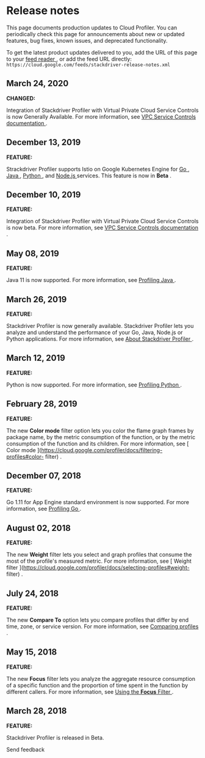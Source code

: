 #  Release notes

This page documents production updates to Cloud Profiler. You can periodically
check this page for announcements about new or updated features, bug fixes,
known issues, and deprecated functionality.

To get the latest product updates delivered to you, add the URL of this page
to your [ feed reader
](https://wikipedia.org/wiki/Comparison_of_feed_aggregators) , or add the feed
URL directly: ` https://cloud.google.com/feeds/stackdriver-release-notes.xml `

##  March 24, 2020

**CHANGED:**

Integration of Stackdriver Profiler with Virtual Private Cloud Service
Controls is now Generally Available. For more information, see [ VPC Service
Controls documentation ](https://cloud.google.com/vpc-service-controls/docs/)
.

##  December 13, 2019

**FEATURE:**

Strackdriver Profiler supports Istio on Google Kubernetes Engine for [ Go
](https://cloud.google.com/profiler/docs/profiling-go) , [ Java
](https://cloud.google.com/profiler/docs/profiling-java) , [ Python
](https://cloud.google.com/profiler/docs/profiling-python) , and [ Node.js
](https://cloud.google.com/profiler/docs/profiling-nodejs) services. This
feature is now in **Beta** .

##  December 10, 2019

**FEATURE:**

Integration of Stackdriver Profiler with Virtual Private Cloud Service
Controls is now beta. For more information, see [ VPC Service Controls
documentation ](https://cloud.google.com/vpc-service-controls/docs/) .

##  May 08, 2019

**FEATURE:**

Java 11 is now supported. For more information, see [ Profiling Java
](https://cloud.google.com/profiler/docs/profiling-java) .

##  March 26, 2019

**FEATURE:**

Stackdriver Profiler is now generally available. Stackdriver Profiler lets you
analyze and understand the performance of your Go, Java, Node.js or Python
applications. For more information, see [ About Stackdriver Profiler
](https://cloud.google.com/profiler/docs/about-profiler) .

##  March 12, 2019

**FEATURE:**

Python is now supported. For more information, see [ Profiling Python
](https://cloud.google.com/profiler/docs/profiling-python) .

##  February 28, 2019

**FEATURE:**

The new **Color mode** filter option lets you color the flame graph frames by
package name, by the metric consumption of the function, or by the metric
consumption of the function and its children. For more information, see [
Color mode ](https://cloud.google.com/profiler/docs/filtering-profiles#color-
filter) .

##  December 07, 2018

**FEATURE:**

Go 1.11 for App Engine standard environment is now supported. For more
information, see [ Profiling Go
](https://cloud.google.com/profiler/docs/profiling-go) .

##  August 02, 2018

**FEATURE:**

The new **Weight** filter lets you select and graph profiles that consume the
most of the profile's measured metric. For more information, see [ Weight
filter ](https://cloud.google.com/profiler/docs/selecting-profiles#weight-
filter) .

##  July 24, 2018

**FEATURE:**

The new **Compare To** option lets you compare profiles that differ by end
time, zone, or service version. For more information, see [ Comparing profiles
](https://cloud.google.com/profiler/docs/comparing-profiles) .

##  May 15, 2018

**FEATURE:**

The new **Focus** filter lets you analyze the aggregate resource consumption
of a specific function and the proportion of time spent in the function by
different callers. For more information, see [ Using the **Focus** Filter
](https://cloud.google.com/profiler/docs/filtering-profiles#focus-filter) .

##  March 28, 2018

**FEATURE:**

Stackdriver Profiler is released in Beta.

Send feedback

